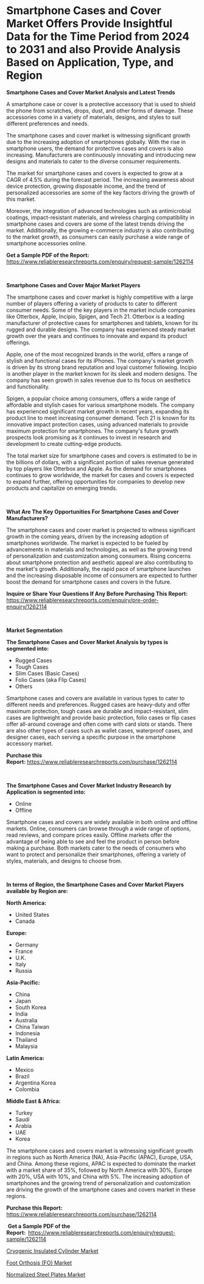 <p><h1>Smartphone Cases and Cover Market Offers Provide Insightful Data for the Time Period from 2024 to 2031 and also Provide Analysis Based on Application, Type, and Region</h1></p><p><strong>Smartphone Cases and Cover Market Analysis and Latest Trends</strong></p>
<p><p>A smartphone case or cover is a protective accessory that is used to shield the phone from scratches, drops, dust, and other forms of damage. These accessories come in a variety of materials, designs, and styles to suit different preferences and needs.</p><p>The smartphone cases and cover market is witnessing significant growth due to the increasing adoption of smartphones globally. With the rise in smartphone users, the demand for protective cases and covers is also increasing. Manufacturers are continuously innovating and introducing new designs and materials to cater to the diverse consumer requirements.</p><p>The market for smartphone cases and covers is expected to grow at a CAGR of 4.5% during the forecast period. The increasing awareness about device protection, growing disposable income, and the trend of personalized accessories are some of the key factors driving the growth of this market.</p><p>Moreover, the integration of advanced technologies such as antimicrobial coatings, impact-resistant materials, and wireless charging compatibility in smartphone cases and covers are some of the latest trends driving the market. Additionally, the growing e-commerce industry is also contributing to the market growth, as consumers can easily purchase a wide range of smartphone accessories online.</p></p>
<p><strong>Get a Sample PDF of the Report:&nbsp;</strong> <a href="https://www.reliableresearchreports.com/enquiry/request-sample/1262114">https://www.reliableresearchreports.com/enquiry/request-sample/1262114</a></p>
<p>&nbsp;</p>
<p><strong>Smartphone Cases and Cover Major Market Players</strong></p>
<p><p>The smartphone cases and cover market is highly competitive with a large number of players offering a variety of products to cater to different consumer needs. Some of the key players in the market include companies like Otterbox, Apple, Incipio, Spigen, and Tech 21. Otterbox is a leading manufacturer of protective cases for smartphones and tablets, known for its rugged and durable designs. The company has experienced steady market growth over the years and continues to innovate and expand its product offerings.</p><p>Apple, one of the most recognized brands in the world, offers a range of stylish and functional cases for its iPhones. The company's market growth is driven by its strong brand reputation and loyal customer following. Incipio is another player in the market known for its sleek and modern designs. The company has seen growth in sales revenue due to its focus on aesthetics and functionality.</p><p>Spigen, a popular choice among consumers, offers a wide range of affordable and stylish cases for various smartphone models. The company has experienced significant market growth in recent years, expanding its product line to meet increasing consumer demand. Tech 21 is known for its innovative impact protection cases, using advanced materials to provide maximum protection for smartphones. The company's future growth prospects look promising as it continues to invest in research and development to create cutting-edge products.</p><p>The total market size for smartphone cases and covers is estimated to be in the billions of dollars, with a significant portion of sales revenue generated by top players like Otterbox and Apple. As the demand for smartphones continues to grow worldwide, the market for cases and covers is expected to expand further, offering opportunities for companies to develop new products and capitalize on emerging trends.</p></p>
<p>&nbsp;</p>
<p><strong>What Are The Key Opportunities For Smartphone Cases and Cover Manufacturers?</strong></p>
<p><p>The smartphone cases and cover market is projected to witness significant growth in the coming years, driven by the increasing adoption of smartphones worldwide. The market is expected to be fueled by advancements in materials and technologies, as well as the growing trend of personalization and customization among consumers. Rising concerns about smartphone protection and aesthetic appeal are also contributing to the market's growth. Additionally, the rapid pace of smartphone launches and the increasing disposable income of consumers are expected to further boost the demand for smartphone cases and covers in the future.</p></p>
<p><strong>Inquire or Share Your Questions If Any Before Purchasing This Report:</strong> <a href="https://www.reliableresearchreports.com/enquiry/pre-order-enquiry/1262114">https://www.reliableresearchreports.com/enquiry/pre-order-enquiry/1262114</a></p>
<p>&nbsp;</p>
<p><strong>Market Segmentation</strong></p>
<p><strong>The Smartphone Cases and Cover Market Analysis by types is segmented into:</strong></p>
<p><ul><li>Rugged Cases</li><li>Tough Cases</li><li>Slim Cases (Basic Cases)</li><li>Folio Cases (aka Flip Cases)</li><li>Others</li></ul></p>
<p><p>Smartphone cases and covers are available in various types to cater to different needs and preferences. Rugged cases are heavy-duty and offer maximum protection, tough cases are durable and impact-resistant, slim cases are lightweight and provide basic protection, folio cases or flip cases offer all-around coverage and often come with card slots or stands. There are also other types of cases such as wallet cases, waterproof cases, and designer cases, each serving a specific purpose in the smartphone accessory market.</p></p>
<p><strong>Purchase this Report:&nbsp;</strong><a href="https://www.reliableresearchreports.com/purchase/1262114">https://www.reliableresearchreports.com/purchase/1262114</a></p>
<p>&nbsp;</p>
<p><strong>The Smartphone Cases and Cover Market Industry Research by Application is segmented into:</strong></p>
<p><ul><li>Online</li><li>Offline</li></ul></p>
<p><p>Smartphone cases and covers are widely available in both online and offline markets. Online, consumers can browse through a wide range of options, read reviews, and compare prices easily. Offline markets offer the advantage of being able to see and feel the product in person before making a purchase. Both markets cater to the needs of consumers who want to protect and personalize their smartphones, offering a variety of styles, materials, and designs to choose from.</p></p>
<p>&nbsp;</p>
<p><strong>In terms of Region, the Smartphone Cases and Cover Market Players available by Region are:</strong></p>
<p>
    <p> <strong> North America: </strong>
        <ul>
            <li>United States</li>
            <li>Canada</li>
        </ul>
        </p> 
    <p> <strong> Europe: </strong>
        <ul>
            <li>Germany</li>
            <li>France</li>
            <li>U.K.</li>
            <li>Italy</li>
            <li>Russia</li>
        </ul>
        </p> 
    <p> <strong> Asia-Pacific: </strong>
        <ul>
            <li>China</li>
            <li>Japan</li>
            <li>South Korea</li>
            <li>India</li>
            <li>Australia</li>
            <li>China Taiwan</li>
            <li>Indonesia</li>
            <li>Thailand</li>
            <li>Malaysia</li>
        </ul>
        </p> 
    <p> <strong> Latin America: </strong>
        <ul>
            <li>Mexico</li>
            <li>Brazil</li>
            <li>Argentina Korea</li>
            <li>Colombia</li>
        </ul>
        </p> 
    <p> <strong> Middle East & Africa: </strong>
        <ul>
            <li>Turkey</li>
            <li>Saudi</li>
            <li>Arabia</li>
            <li>UAE</li>
            <li>Korea</li>
        </ul>
    </p>
    </p>
<p><p>The smartphone cases and covers market is witnessing significant growth in regions such as North America (NA), Asia-Pacific (APAC), Europe, USA, and China. Among these regions, APAC is expected to dominate the market with a market share of 35%, followed by North America with 30%, Europe with 20%, USA with 10%, and China with 5%. The increasing adoption of smartphones and the growing trend of personalization and customization are driving the growth of the smartphone cases and covers market in these regions.</p></p>
<p><strong>Purchase this Report: </strong><a href="https://www.reliableresearchreports.com/purchase/1262114">https://www.reliableresearchreports.com/purchase/1262114</a></p>
<p>&nbsp;<strong>Get a Sample PDF of the Report:&nbsp;&nbsp;</strong><a href="https://www.reliableresearchreports.com/enquiry/request-sample/1262114">https://www.reliableresearchreports.com/enquiry/request-sample/1262114</a></p>
<p><strong></strong></p>
<p><p><a href="https://www.linkedin.com/pulse/cryogenic-insulated-cylinder-market-research-report-provides-4gvze?trackingId=XzsXRDC%2BOfxdsJR3OQctNA%3D%3D">Cryogenic Insulated Cylinder Market</a></p><p><a href="https://www.linkedin.com/pulse/foot-orthosis-fo-market-size-reflecting-forecast-till-2031-eqj3e?trackingId=oLDY0OGlUwhs%2Fuhm5eHvMQ%3D%3D">Foot Orthosis (FO) Market</a></p><p><a href="https://www.linkedin.com/pulse/normalized-steel-plates-market-analysis-examines-its-scope-24zwc?trackingId=%2BEvWPARCuR1o1%2BDlDBaC%2Fg%3D%3D">Normalized Steel Plates Market</a></p></p>